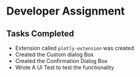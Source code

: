 # Developer Assignment

## Tasks Completed
 - Extension called `plotly-extension` was created
 - Created the Custom dialog Box
 - Created the Confirmation Dialog Box
 - Wrote A UI Test to test the functionality